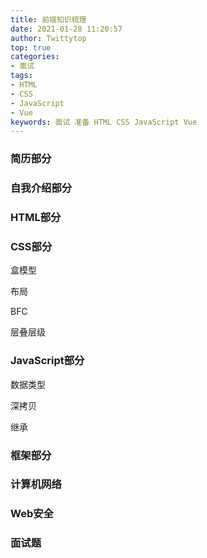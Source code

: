 ```yaml
---
title: 前端知识梳理
date: 2021-01-28 11:20:57
author: Twittytop
top: true
categories:
- 面试
tags:
- HTML
- CSS
- JavaScript
- Vue
keywords: 面试 准备 HTML CSS JavaScript Vue
---
```


### 简历部分



### 自我介绍部分



### HTML部分



### CSS部分

盒模型

布局

BFC

层叠层级



### JavaScript部分
数据类型

深拷贝

继承

### 框架部分



### 计算机网络



### Web安全



### 面试题